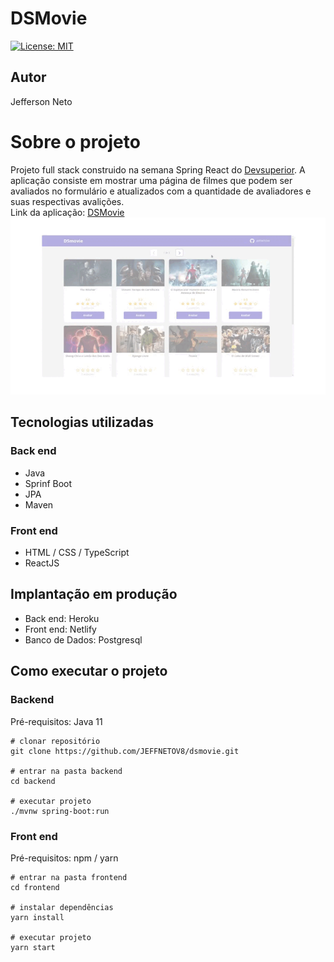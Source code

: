 # DSMovie
[![License: MIT](https://img.shields.io/badge/License-MIT-green.svg)](https://github.com/JEFFNETOV8/dsmovie/blob/main/LICENSE)
## Autor
Jefferson Neto

# Sobre o projeto
Projeto full stack construido na semana Spring React do [Devsuperior](https://devsuperior.com.br/). 
A aplicação consiste em mostrar uma página de filmes que podem ser avaliados no formulário e atualizados com a quantidade de avaliadores e suas respectivas avalições.
<br>
Link da aplicação: [DSMovie](https://v8-dsmovie.netlify.app/) <br>
![](https://github.com/JEFFNETOV8/dsmovie/blob/main/frontend/projeto.gif)

## Tecnologias utilizadas
### Back end
* Java
* Sprinf Boot
* JPA
* Maven

### Front end
* HTML / CSS / TypeScript
* ReactJS

## Implantação em produção
* Back end: Heroku
* Front end: Netlify
* Banco de Dados: Postgresql

## Como executar o projeto
### Backend
Pré-requisitos: Java 11

```
# clonar repositório
git clone https://github.com/JEFFNETOV8/dsmovie.git

# entrar na pasta backend
cd backend

# executar projeto
./mvnw spring-boot:run
```

### Front end
Pré-requisitos: npm / yarn

```
# entrar na pasta frontend
cd frontend

# instalar dependências
yarn install

# executar projeto
yarn start
```
